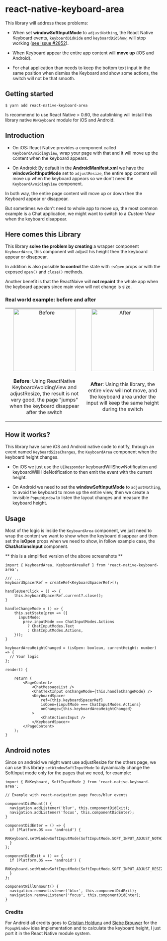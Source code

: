 # react-native-keyboard-area

This library will address these problems:

- When set **windowSoftInputMode** to `adjustNothing`, the React Native Keyboard events, `keyboardDidHide` and `keyboardDidShow`, will stop working ([see issue #2852](https://github.com/facebook/react-native/issues/2852#issuecomment-141712317)).

- When Keyboard appear the entire app content will **move up** (iOS and Android).

- For chat application than needs to keep the bottom text input in the same position when dismiss the Keyboard and show some actions, the switch will not be that smooth.

## Getting started

`$ yarn add react-native-keyboard-area`

Is recommend to use React Native > 0.60, the autolinking will install this library native `RNKeyboard` module for iOS and Android.

## Introduction

- On iOS:
  React Native provides a component called `KeyboardAvoidingView`, wrap your page with that and it will move up the content when the keyboard appears.

- On Android:
  By default in the **AndroidManifest.xml** we have the **windowSoftInputMode** set to `adjustResize`, the entire app content will move up when the keyboard appears so we don't need the `KeyboardAvoidingView` component.

In both way, the entire page content will move up or down then the Keyboard appear or disappear.

But sometimes we don't need to whole app to move up, the most common example is a Chat application, we might want to switch to a _Custom View_ when the keyboard disappear.

## Here comes this Library

This library **solve the problem by creating** a wrapper component `KeyboardArea`, this component will adjust his height then the keyboard appear or disappear.

In addition is also possible **to control** the state with `isOpen` props or with the exposed `open()` and `close()` methods.

Another benefit is that the ReactNaive will **not repaint** the whole app when the keyboard appears since main view will not change is size.

### Real world example: before and after

<div style="text-align: center">
<table>
  <tr>
    <td style="text-align: center" width="50%">
        <a href=".github/before.gif"><img src=".github/before.gif" width="200" alt="Before"/></a>
    </td>
    <td style="text-align: center" width="50%">
        <a href=".github/after.gif"><img src=".github/after.gif" width="200" alt="After"/></a>
    </td>
  </tr>
  <tr>
    <td style="text-align: center" width="50%">
        <p><b>Before</b>: Using ReactNative KeyboardAvoidingView and adjustResize, the result is not very good, the page "jumps" when the keyboard disappear after the switch</p>
    </td>
    <td style="text-align: center" width="50%">
        <p><b>After</b>: Using this library, the entire view will not move, and the keyboard area under the input will keep the same height during the switch</p>
    </td>
  </tr>
</table>
</div>

## How it works?

This library have some iOS and Android native code to notify, through an event named `KeyboardSizeChanges`, the `KeyboardArea` component when the keyboard height changes.

- On iOS we just use the `UIResponder` keyboardWillShowNotification and keyboardWillHideNotification to then emit the event with the current height.

- On Android we need to set the **windowSoftInputMode** to `adjustNothing`, to avoid the keyboard to move up the entire view, then we create a invisible `PopupWindow` to listen the layout changes and measure the keyboard height.

## Usage

Most of the logic is inside the `KeyboardArea` component, we just need to wrap the content we want to show when the keyboard disappear and then set the **isOpen** props when we need to show, in follow example case, the **ChatActionsInput** component.

** this is a simplified version of the above screenshots **

```tsx
import { KeyboardArea, KeyboardAreaRef } from 'react-native-keyboard-area';

/// ...
keyboardSpacerRef = createRef<KeyboardSpacerRef>();

handleUserClick = () => {
    this.keyboardSpacerRef.current?.close();
}

handleChangeMode = () => {
    this.setState(prev => ({
      inputMode:
        prev.inputMode === ChatInputModes.Actions
          ? ChatInputModes.Text
          : ChatInputModes.Actions,
    }));
}

keyboardAreaHeightChanged = (isOpen: boolean, currentHeight: number) => {
  // Your logic
};

render() {

    return (
        <PageContent>
            <ChatMessageList />
            <ChatTextInput onChangeMode={this.handleChangeMode} />
            <KeyboardSpacer
                ref={this.keyboardSpacerRef}
                isOpen={inputMode === ChatInputModes.Actions}
                onChange={this.keyboardAreaHeightChanged}
            >
                <ChatActionsInput />
            </KeyboardSpacer>
        </PageContent>
    );
}
```

## Android notes

Since on android we might want use adjustResize for the others page, we can use this library `setWindowSoftInputMode` to dynamically change the SoftInput mode only for the pages that we need, for example:

```tsx
import { RNKeyboard, SoftInputMode } from 'react-native-keyboard-area';

// Example with react-navigation page focus/blur events

componentDidMount() {
  navigation.addListener('blur', this.componentDidExit);
  navigation.addListener('focus', this.componentDidEnter);
}

componentDidEnter = () => {
  if (Platform.OS === 'android') {
    RNKeyboard.setWindowSoftInputMode(SoftInputMode.SOFT_INPUT_ADJUST_NOTHING,);
  }
};

componentDidExit = () => {
  if (Platform.OS === 'android') {
    RNKeyboard.setWindowSoftInputMode(SoftInputMode.SOFT_INPUT_ADJUST_RESIZE);
  }
};

componentWillUnmount() {
  navigation.removeListener('blur', this.componentDidExit);
  navigation.removeListener('focus', this.componentDidEnter);
}
```

### Credits

For Android all credits goes to [Cristian Holdunu](https://github.com/Crysis21) and [Siebe Brouwer](https://github.com/siebeprojects) for the `PopupWindow` idea implementation and to calculate the keyboard height, I just port it in the React Native module system.
